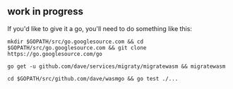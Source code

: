 ## work in progress

If you'd like to give it a go, you'll need to do something like this:

```
mkdir $GOPATH/src/go.googlesource.com && cd $GOPATH/src/go.googlesource.com && git clone https://go.googlesource.com/go

go get -u github.com/dave/services/migraty/migratewasm && migratewasm

cd $GOPATH/src/github.com/dave/wasmgo && go test ./...
```
